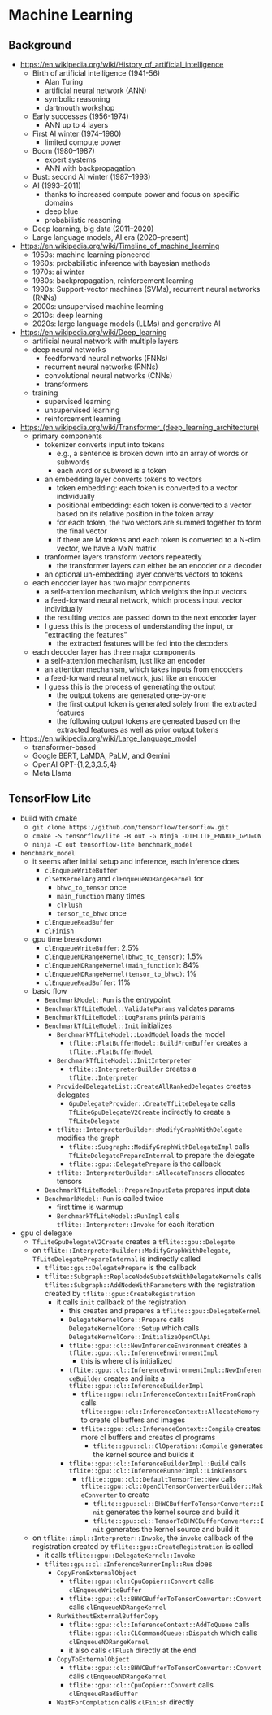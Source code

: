 Machine Learning
================

## Background

- <https://en.wikipedia.org/wiki/History_of_artificial_intelligence>
  - Birth of artificial intelligence (1941-56)
    - Alan Turing
    - artificial neural network (ANN)
    - symbolic reasoning
    - dartmouth workshop
  - Early successes (1956-1974)
    - ANN up to 4 layers
  - First AI winter (1974–1980)
    - limited compute power
  - Boom (1980–1987)
    - expert systems
    - ANN with backpropagation
  - Bust: second AI winter (1987–1993)
  - AI (1993–2011)
    - thanks to increased compute power and focus on specific domains
    - deep blue
    - probabilistic reasoning
  - Deep learning, big data (2011–2020)
  - Large language models, AI era (2020–present)
- <https://en.wikipedia.org/wiki/Timeline_of_machine_learning>
  - 1950s: machine learning pioneered
  - 1960s: probabilistic inference with bayesian methods 
  - 1970s: ai winter
  - 1980s: backpropagation, reinforcement learning
  - 1990s: Support-vector machines (SVMs), recurrent neural networks (RNNs)
  - 2000s: unsupervised machine learning
  - 2010s: deep learning
  - 2020s: large language models (LLMs) and generative AI
- <https://en.wikipedia.org/wiki/Deep_learning>
  - artificial neural network with multiple layers
  - deep neural networks
    - feedforward neural networks (FNNs)
    - recurrent neural networks (RNNs)
    - convolutional neural networks (CNNs)
    - transformers
  - training
    - supervised learning
    - unsupervised learning
    - reinforcement learning
- <https://en.wikipedia.org/wiki/Transformer_(deep_learning_architecture)>
  - primary components
    - tokenizer converts input into tokens
      - e.g., a sentence is broken down into an array of words or subwords
      - each word or subword is a token
    - an embedding layer converts tokens to vectors
      - token embedding: each token is converted to a vector individually
      - positional embedding: each token is converted to a vector based on its
        relative position in the token array
      - for each token, the two vectors are summed together to form the final
        vector
      - if there are M tokens and each token is converted to a N-dim vector,
        we have a MxN matrix
    - tranformer layers transform vectors repeatedly
      - the transformer layers can either be an encoder or a decoder
    - an optional un-embedding layer converts vectors to tokens
  - each encoder layer has two major components
    - a self-attention mechanism, which weights the input vectors
    - a feed-forward neural network, which process input vector individually
    - the resulting vectos are passed down to the next encoder layer
    - I guess this is the process of understanding the input, or "extracting
      the features"
      - the extracted features will be fed into the decoders
  - each decoder layer has three major components
    - a self-attention mechanism, just like an encoder
    - an attention mechanism, which takes inputs from encoders
    - a feed-forward neural network, just like an encoder
    - I guess this is the process of generating the output
      - the output tokens are generated one-by-one
      - the first output token is generated solely from the extracted features
      - the following output tokens are geneated based on the extracted
        features as well as prior output tokens
- <https://en.wikipedia.org/wiki/Large_language_model>
  - transformer-based
  - Google BERT, LaMDA, PaLM, and Gemini
  - OpenAI GPT-{1,2,3,3.5,4}
  - Meta Llama

## TensorFlow Lite

- build with cmake
  - `git clone https://github.com/tensorflow/tensorflow.git`
  - `cmake -S tensorflow/lite -B out -G Ninja -DTFLITE_ENABLE_GPU=ON`
  - `ninja -C out tensorflow-lite benchmark_model`
- `benchmark_model`
  - it seems after initial setup and inference, each inference does
    - `clEnqueueWriteBuffer`
    - `clSetKernelArg` and `clEnqueueNDRangeKernel` for
      - `bhwc_to_tensor` once
      - `main_function` many times
      - `clFlush`
      - `tensor_to_bhwc` once
    - `clEnqueueReadBuffer`
    - `clFinish`
  - gpu time breakdown
    - `clEnqueueWriteBuffer`: 2.5%
    - `clEnqueueNDRangeKernel(bhwc_to_tensor)`: 1.5%
    - `clEnqueueNDRangeKernel(main_function)`: 84%
    - `clEnqueueNDRangeKernel(tensor_to_bhwc)`: 1%
    - `clEnqueueReadBuffer`: 11%
  - basic flow
    - `BenchmarkModel::Run` is the entrypoint
    - `BenchmarkTfLiteModel::ValidateParams` validates params
    - `BenchmarkTfLiteModel::LogParams` prints params
    - `BenchmarkTfLiteModel::Init` initializes
      - `BenchmarkTfLiteModel::LoadModel` loads the model
        - `tflite::FlatBufferModel::BuildFromBuffer` creates a
          `tflite::FlatBufferModel`
      - `BenchmarkTfLiteModel::InitInterpreter`
        - `tflite::InterpreterBuilder` creates a `tflite::Interpreter`
      - `ProvidedDelegateList::CreateAllRankedDelegates` creates delegates
        - `GpuDelegateProvider::CreateTfLiteDelegate` calls
          `TfLiteGpuDelegateV2Create` indirectly to create a `TfLiteDelegate`
      - `tflite::InterpreterBuilder::ModifyGraphWithDelegate` modifies the graph
        - `tflite::Subgraph::ModifyGraphWithDelegateImpl` calls
          `TfLiteDelegatePrepareInternal` to prepare the delegate
        - `tflite::gpu::DelegatePrepare` is the callback
      - `tflite::InterpreterBuilder::AllocateTensors` allocates tensors
    - `BenchmarkTfLiteModel::PrepareInputData` prepares input data
    - `BenchmarkModel::Run` is called twice
      - first time is warmup
      - `BenchmarkTfLiteModel::RunImpl` calls `tflite::Interpreter::Invoke`
        for each iteration
- gpu cl delegate
  - `TfLiteGpuDelegateV2Create` creates a `tflite::gpu::Delegate`
  - on `tflite::InterpreterBuilder::ModifyGraphWithDelegate`,
    `TfLiteDelegatePrepareInternal` is indirectly called
    - `tflite::gpu::DelegatePrepare` is the callback
    - `tflite::Subgraph::ReplaceNodeSubsetsWithDelegateKernels` calls
      `tflite::Subgraph::AddNodeWithParameters` with the registration created
      by `tflite::gpu::CreateRegistration`
      - it calls `init` callback of the registration
        - this creates and prepares a `tflite::gpu::DelegateKernel`
        - `DelegateKernelCore::Prepare` calls `DelegateKernelCore::Setup`
          which calls `DelegateKernelCore::InitializeOpenClApi`
        - `tflite::gpu::cl::NewInferenceEnvironment` creates a
          `tflite::gpu::cl::InferenceEnvironmentImpl`
          - this is where cl is initialized
        - `tflite::gpu::cl::InferenceEnvironmentImpl::NewInferenceBuilder`
          creates and inits a `tflite::gpu::cl::InferenceBuilderImpl`
          - `tflite::gpu::cl::InferenceContext::InitFromGraph` calls
            `tflite::gpu::cl::InferenceContext::AllocateMemory` to create cl
            buffers and images
          - `tflite::gpu::cl::InferenceContext::Compile` creates more cl
            buffers and creates cl programs
            - `tflite::gpu::cl::ClOperation::Compile` generates the kernel
              source and builds it
        - `tflite::gpu::cl::InferenceBuilderImpl::Build` calls
          `tflite::gpu::cl::InferenceRunnerImpl::LinkTensors`
          - `tflite::gpu::cl::DefaultTensorTie::New` calls
            `tflite::gpu::cl::OpenClTensorConverterBuilder::MakeConverter` to
            create
            - `tflite::gpu::cl::BHWCBufferToTensorConverter::Init` generates
              the kernel source and build it
            - `tflite::gpu::cl::TensorToBHWCBufferConverter::Init` generates
              the kernel source and build it
  - on `tflite::impl::Interpreter::Invoke`, the `invoke` callback of the
    registration created by `tflite::gpu::CreateRegistration` is called
    - it calls `tflite::gpu::DelegateKernel::Invoke`
    - `tflite::gpu::cl::InferenceRunnerImpl::Run` does
      - `CopyFromExternalObject`
        - `tflite::gpu::cl::CpuCopier::Convert` calls `clEnqueueWriteBuffer`
        - `tflite::gpu::cl::BHWCBufferToTensorConverter::Convert` calls
          `clEnqueueNDRangeKernel`
      - `RunWithoutExternalBufferCopy`
        - `tflite::gpu::cl::InferenceContext::AddToQueue` calls
          `tflite::gpu::cl::CLCommandQueue::Dispatch` which calls
          `clEnqueueNDRangeKernel`
        - it also calls `clFlush` directly at the end
      - `CopyToExternalObject`
        - `tflite::gpu::cl::BHWCBufferToTensorConverter::Convert` calls
          `clEnqueueNDRangeKernel`
        - `tflite::gpu::cl::CpuCopier::Convert` calls `clEnqueueReadBuffer`
      - `WaitForCompletion` calls `clFinish` directly
